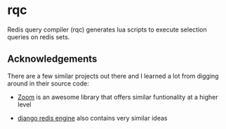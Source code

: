 # rqc

Redis query compiler (rqc) generates lua scripts to execute selection queries
on redis sets.

## Acknowledgements

There are a few similar projects out there and I learned a lot from digging
around in their source code:

* [Zoom](https://github.com/albrow/zoom) is an awesome library that offers
  similar funtionality at a higher level

* [django redis engine](https://github.com/MirkoRossini/django-redis-engine)
  also contains very similar ideas
